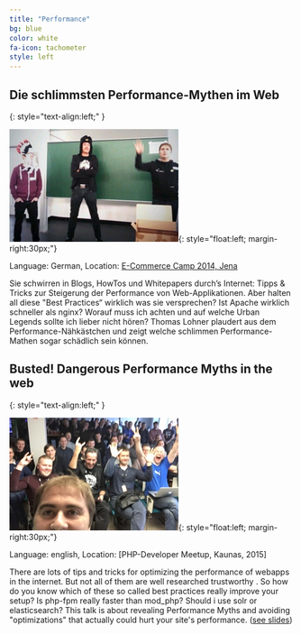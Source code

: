 ```yaml
---
title: "Performance"
bg: blue
color: white
fa-icon: tachometer
style: left
---
```



## Die schlimmsten Performance-Mythen im Web
{: style="text-align:left;" }

![Apache vs. Nginx](Performance-Mythen/media/thumbnail.jpg){: style="float:left; margin-right:30px;"}

Language: German, Location: [E-Commerce Camp 2014, Jena](http://www.ecommerce-camp.de/redner-sessions/sessions-2014/)

Sie schwirren in Blogs, HowTos und Whitepapers durch’s Internet: Tipps & Tricks zur Steigerung der Performance von Web-Applikationen. Aber halten all diese "Best Practices“ wirklich was sie versprechen? Ist Apache wirklich schneller als nginx? Worauf muss ich achten und auf welche Urban Legends sollte ich lieber nicht hören? Thomas Lohner plaudert aus dem Performance-Nähkästchen und zeigt welche schlimmen Performance-Mathen sogar schädlich sein können.

## Busted! Dangerous Performance Myths in the web
{: style="text-align:left;" }

![Apache vs. Nginx](Performance-Myths/media/thumbnail.jpg){: style="float:left; margin-right:30px;"}

Language: english, Location: [PHP-Developer Meetup, Kaunas, 2015]

There are lots of tips and tricks for optimizing the performance of webapps in the internet. But not all of them are well researched trustworthy . So how do you know which of these so called best practices really improve your setup? Is php-fpm really faster than mod_php? Should i use solr or elasticsearch? This talk is about revealing Performance Myths and avoiding "optimizations" that actually could hurt your site's performance. ([see slides](Performance-Myths/))
